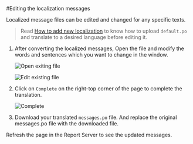 #Editing the localization messages

Localized message files can be edited and changed for any specific texts.

> Read [How to add new localization](How-to-add-new-localizations.md) to know how to upload `default.po` and translate to a desired language before editing it.

1. After converting the localized messages, Open the file and modify the words and sentences which you want to change in the window.

    ![Open exiting file](images/edit-localization-1.png)
    
    ![Edit existing file](images/edit-localization-1.png)

2. Click on `Complete` on the right-top corner of the page to complete the translation.

    ![Complete](images/edit-localization-3.png)
 
3. Download your translated `messages.po` file. And replace the original messages.po file with the downloaded file.

Refresh the page in the Report Server to see the updated messages.

